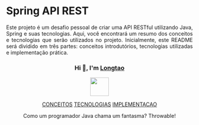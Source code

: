# Spring API REST

<p align="justify"> Este projeto é um desafio pessoal de criar uma API RESTful utilizando Java, Spring e suas tecnologias. Aqui, você encontrará um resumo dos conceitos e tecnologias que serão utilizados no projeto. Inicialmente, este README será dividido em três partes: conceitos introdutórios, tecnologias utilizadas e implementação prática.</p>


<div align="center">
    <h3>Hi 👋, I'm <a href="https://longtao.fun">Longtao</a></h3>
 <p align="center">
        <a href="https://longtao.fun">
            <img src="cat.webp" width="50"/>
        </a>
    </p>
    <p align="center">
        <a href="https://github.com/girlenolima/spring-api-rest-ud/blob/main/CONCEITOS.md"><span>CONCEITOS</span></a>
        <a href="https://github.com/girlenolima/spring-api-rest-ud/blob/main/CONCEITOS.md"><span>TECNOLOGIAS</span></a>
          <a href="https://github.com/girlenolima/spring-api-rest-ud/blob/main/CONCEITOS.md"><span>IMPLEMENTACAO</span></a>
    </p>
    <p> Como um programador Java chama um fantasma? Throwable! </p>

</div>
